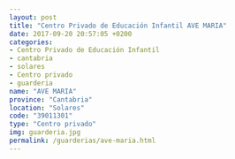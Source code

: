 ```yaml
---
layout: post
title: "Centro Privado de Educación Infantil AVE MARIA"
date: 2017-09-20 20:57:05 +0200
categories:
- Centro Privado de Educación Infantil
- cantabria
- solares
- Centro privado
- guarderia
name: "AVE MARIA"
province: "Cantabria"
location: "Solares"
code: "39011301"
type: "Centro privado"
img: guarderia.jpg
permalink: /guarderias/ave-maria.html
---
```

